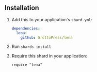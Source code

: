 ## Installation

1. Add this to your application's `shard.yml`:

   ```yaml
   dependencies:
     lena:
       github: GrottoPress/lena
   ```

1. Run `shards install`

1. Require this shard in your application:

   ```crystal
   require "lena"
   ```
